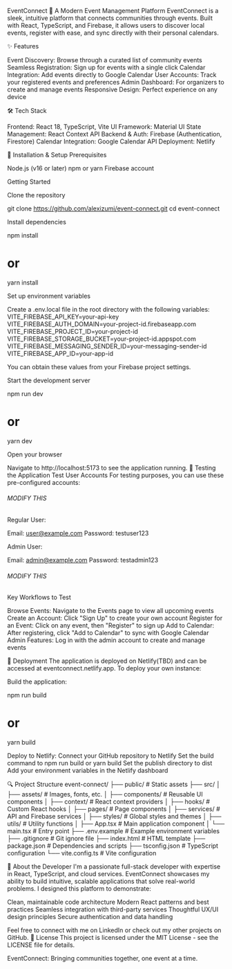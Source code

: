EventConnect
🚀 A Modern Event Management Platform
EventConnect is a sleek, intuitive platform that connects communities through events. Built with React, TypeScript, and Firebase, it allows users to discover local events, register with ease, and sync directly with their personal calendars.

✨ Features

Event Discovery: Browse through a curated list of community events
Seamless Registration: Sign up for events with a single click
Calendar Integration: Add events directly to Google Calendar
User Accounts: Track your registered events and preferences
Admin Dashboard: For organizers to create and manage events
Responsive Design: Perfect experience on any device

🛠️ Tech Stack

Frontend: React 18, TypeScript, Vite
UI Framework: Material UI
State Management: React Context API
Backend & Auth: Firebase (Authentication, Firestore)
Calendar Integration: Google Calendar API
Deployment: Netlify

🔧 Installation & Setup
Prerequisites

Node.js (v16 or later)
npm or yarn
Firebase account

Getting Started

Clone the repository

git clone https://github.com/alexizumi/event-connect.git
cd event-connect

Install dependencies

npm install

# or

yarn install

Set up environment variables

Create a .env.local file in the root directory with the following variables:
VITE_FIREBASE_API_KEY=your-api-key
VITE_FIREBASE_AUTH_DOMAIN=your-project-id.firebaseapp.com
VITE_FIREBASE_PROJECT_ID=your-project-id
VITE_FIREBASE_STORAGE_BUCKET=your-project-id.appspot.com
VITE_FIREBASE_MESSAGING_SENDER_ID=your-messaging-sender-id
VITE_FIREBASE_APP_ID=your-app-id

You can obtain these values from your Firebase project settings.

Start the development server

npm run dev

# or

yarn dev

Open your browser

Navigate to http://localhost:5173 to see the application running.
🧪 Testing the Application
Test User Accounts
For testing purposes, you can use these pre-configured accounts:

###### MODIFY THIS

Regular User:

Email: user@example.com
Password: testuser123

Admin User:

Email: admin@example.com
Password: testadmin123

###### MODIFY THIS

Key Workflows to Test

Browse Events: Navigate to the Events page to view all upcoming events
Create an Account: Click "Sign Up" to create your own account
Register for an Event: Click on any event, then "Register" to sign up
Add to Calendar: After registering, click "Add to Calendar" to sync with Google Calendar
Admin Features: Log in with the admin account to create and manage events

🚀 Deployment
The application is deployed on Netlify(TBD) and can be accessed at eventconnect.netlify.app.
To deploy your own instance:

Build the application:

npm run build

# or

yarn build

Deploy to Netlify:
Connect your GitHub repository to Netlify
Set the build command to npm run build or yarn build
Set the publish directory to dist
Add your environment variables in the Netlify dashboard

🔍 Project Structure
event-connect/
├── public/ # Static assets
├── src/
│ ├── assets/ # Images, fonts, etc.
│ ├── components/ # Reusable UI components
│ ├── context/ # React context providers
│ ├── hooks/ # Custom React hooks
│ ├── pages/ # Page components
│ ├── services/ # API and Firebase services
│ ├── styles/ # Global styles and themes
│ ├── utils/ # Utility functions
│ ├── App.tsx # Main application component
│ └── main.tsx # Entry point
├── .env.example # Example environment variables
├── .gitignore # Git ignore file
├── index.html # HTML template
├── package.json # Dependencies and scripts
├── tsconfig.json # TypeScript configuration
└── vite.config.ts # Vite configuration

📝 About the Developer
I'm a passionate full-stack developer with expertise in React, TypeScript, and cloud services. EventConnect showcases my ability to build intuitive, scalable applications that solve real-world problems.
I designed this platform to demonstrate:

Clean, maintainable code architecture
Modern React patterns and best practices
Seamless integration with third-party services
Thoughtful UX/UI design principles
Secure authentication and data handling

Feel free to connect with me on LinkedIn or check out my other projects on GitHub.
📄 License
This project is licensed under the MIT License - see the LICENSE file for details.

EventConnect: Bringing communities together, one event at a time.
